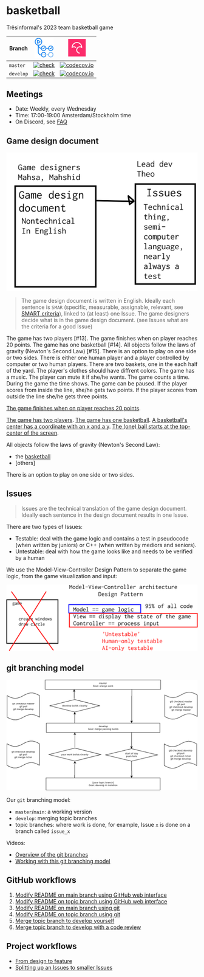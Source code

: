 # basketball

Trêsinformal's 2023 team basketball game 

Branch      |[![GitHub Actions logo](GitHubActions.png)](https://github.com/tresinformal/basketball/actions)|[![Codecov logo](Codecov.png)](https://www.codecov.io)
------------|-----------------------------------------------------------------------------------------------------|-------------------------------------------------------------------------------------------------------------------------------------------------------
`master`    |[![check](https://github.com/tresinformal/basketball/actions/workflows/check.yml/badge.svg?branch=main)](https://github.com/tresinformal/basketball/actions/workflows/check.yml)   |[![codecov.io](https://codecov.io/github/tresinformal/basketball/coverage.svg?branch=master)](https://codecov.io/github/tresinformal/basketball/branch/master)
`develop`   |[![check](https://github.com/tresinformal/basketball/actions/workflows/check.yml/badge.svg?branch=develop)](https://github.com/tresinformal/basketball/actions/workflows/check.yml)  |[![codecov.io](https://codecov.io/github/tresinformal/basketball/coverage.svg?branch=develop)](https://codecov.io/github/tresinformal/basketball/branch/develop)

## Meetings

 * Date: Weekly, every Wednesday
 * Time: 17:00-19:00 Amsterdam/Stockholm time
 * On Discord, see [FAQ](faq.md)

## Game design document

![](design_document_and_issues.png)

> The game design document is written in English.
> Ideally each sentence is `SMAR` (specific, measurable, assignable, relevant,
> see [SMART criteria](https://en.wikipedia.org/wiki/SMART_criteria)),
> linked to (at least) one Issue.
> The game designers decide what is in the game design document.
> (see Issues what are the criteria for a good Issue)




The game has two players [#13].
The game finishes when on player reaches 20 points.
The game has one basketball [#14].
All objects follow the laws of gravity (Newton's Second Law) [#15].
 There is an option to play on one side or two sides.
There is either one human player and a player controlled by computer or two human players.
There are two baskets, one in the each half of the yard. 
The player's clothes should have diffrent colors. 
The game has a music.
The player can mute it if she/he wants. 
The game counts a time. 
During the game the time shows. 
The game can be paused. 
If the player scores from inside the line, she/he gets two points. 
If the player scores from outside the line she/he gets three points.  
 

  

[The game finishes when on player reaches 20 points](https://github.com/tresinformal/basketball/issues/23).

[The game has two players](https://github.com/tresinformal/basketball/issues/11).
[The game has one basketball](https://github.com/tresinformal/basketball/issues/14).
[A basketball's center has a coordinate with an x and a y](https://github.com/tresinformal/basketball/issues/30).
[The (one) ball starts at the top-center of the screen](https://github.com/tresinformal/basketball/issues/25).

All objects follow the laws of gravity (Newton's Second Law):

 * the [basketball](https://github.com/tresinformal/basketball/issues/15)
 * [others]

There is an option to play on one side or two sides.

## Issues

> Issues are the technical translation of the game design document.
> Ideally each sentence in the design document results in one Issue.

There are two types of Issues:

 * Testable: deal with the game logic and 
   contains a test in pseudocode (when written by juniors) or 
   C++ (when written by mediors and seniors).
 * Untestable: deal with how the game looks like
   and needs to be verified by a human

We use the Model-View-Controller Design Pattern to separate the game logic,
from the game visualization and input:

![](mvc.png)

## git branching model

![](git_branches.png)

Our `git` branching model:

 * `master`/`main`: a working version
 * `develop`: merging topic branches
 * topic branches: where work is done,
   for example, Issue `x` is done on 
   a branch called `issue_x`

Videos:

 * [Overview of the git branches](https://youtu.be/trLafZpD1Tg?si=ZliLdIQ8KXDW7xjq)
 * [Working with this git branching model](https://youtu.be/pM520_JLR6w?si=1pvh5uUjXFJPPqGZ)

## GitHub workflows

  1. [Modify README on main branch using GitHub web interface](https://youtu.be/xBH2xZoKof4?si=ohdG6-y8lzarSqIa)
  2. [Modify README on topic branch using GitHub web interface](https://youtu.be/vPyHWsnbXw8?si=XjD6a3WDY44I97Se)
  3. [Modify README on main branch using git](https://youtu.be/A85wZTiCMTc?si=oUyrg_53gVlqEanb)
  4. [Modify README on topic branch using git](https://youtu.be/ZkfjAfu9Wo4?si=myBTkJ179n9fXHrS)
  5. [Merge topic branch to develop yourself](https://youtu.be/1fKdU1m3Uug?si=qox0K-EdZ-tDpcRY)
  6. [Merge topic branch to develop with a code review](https://youtu.be/VexyXysb-BM?si=uCOuqCVuZ_ylsUtI)

## Project workflows

 * [From design to feature](https://youtu.be/f-rzfZtsPKU)
 * [Splitting up an Issues to smaller Issues](https://youtu.be/mhIBXfxVxIU)


